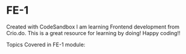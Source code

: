 # FE-1
Created with CodeSandbox
I am learning Frontend development from Crio.do.
This is a great resource for learning by doing!
Happy coding!! 

Topics Covered in FE-1 module:
